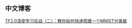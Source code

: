 ## 中文博客
[TF2.0深度学习实战（二）：教你如何快速搭建一个MNIST分类器](https://blog.csdn.net/wjinjie/article/details/104996161)
